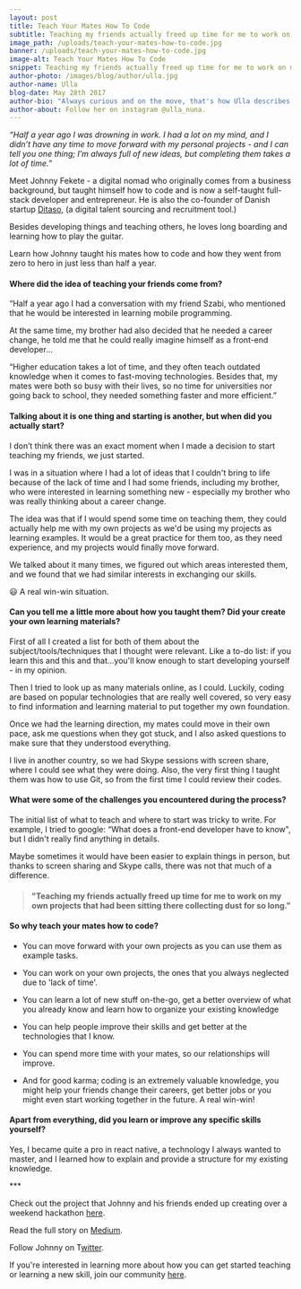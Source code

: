 ```yaml
---
layout: post
title: Teach Your Mates How To Code
subtitle: Teaching my friends actually freed up time for me to work on my own projects.
image_path: /uploads/teach-your-mates-how-to-code.jpg
banner: /uploads/teach-your-mates-how-to-code.jpg
image-alt: Teach Your Mates How To Code
snippet: Teaching my friends actually freed up time for me to work on my own projects that had been collecting dust for so long.
author-photo: /images/blog/author/ulla.jpg
author-name: Ulla
blog-date: May 28th 2017
author-bio: "Always curious and on the move, that's how Ulla describes herself. She is a passionate traveler and digital nomad and also the founder of Learn With Locals."
author-about: Follow her on instagram @ulla_nuna.
---
```



*“Half a year ago I was drowning in work. I had a lot on my mind, and I didn’t have any time to move forward with my personal projects - and I can tell you one thing; I’m always full of new ideas, but completing them takes a lot of time.”*

Meet Johnny Fekete - a digital nomad who originally comes from a business background, but taught himself how to code and is now a self-taught full-stack developer and entrepreneur. He is also the co-founder of Danish startup [Ditaso](https://ditaso.net/en/index.php), (a digital talent sourcing and recruitment tool.)

Besides developing things and teaching others, he loves long boarding and learning how to play the guitar.

Learn how Johnny taught his mates how to code and how they went from zero to hero in just less than half a year.

#### **Where did the idea of teaching your friends come from**?

“Half a year ago I had a conversation with my friend Szabi, who mentioned  that he would be interested in learning mobile programming.

At the same time, my brother had also decided that he needed a career change, he told me that he could really imagine himself as a front-end developer…

“Higher education takes a lot of time, and they often teach outdated knowledge when it comes to fast-moving technologies. Besides that, my mates were both so busy with their lives, so no time for universities nor going back to school, they needed something faster and more efficient.”

#### Talking about it is one thing and starting is another, but when did you actually start?

I don’t think there was an exact moment when I made a decision to start teaching my friends, we just started.

I was in a situation where I had a lot of ideas that I couldn't bring to life because of the lack of time and I had some friends, including my brother, who were interested in learning something new - especially my brother who was really thinking about a career change.

The idea was that if I would spend some time on teaching them, they could actually help me with my own projects as we'd be using my projects as learning examples. It would be a great practice for them too, as they need experience, and my projects would finally move forward.

We talked about it many times, we figured out which areas interested them, and we found that we had similar interests in exchanging our skills.

😃 A real win-win situation.

#### Can you tell me a little more about how you taught them? Did your create your own learning materials?

First of all I created a list for both of them about the subject/tools/techniques that I thought were relevant. Like a to-do list: if you learn this and this and that…you'll know enough to start developing yourself - in my opinion.

Then I tried to look up as many materials online, as I could. Luckily, coding are based on popular technologies that are really well covered, so very easy to find information and learning material to put together my own foundation.

Once we had the learning direction, my mates could move in their own pace, ask me questions when they got stuck, and I also asked questions to make sure that they understood everything.

I live in another country, so we had Skype sessions with screen share, where I could see what they were doing. Also, the very first thing I taught them was how to use Git, so from the first time I could review their codes.

#### What were some of the challenges you encountered during the process?

The initial list of what to teach and where to start was tricky to write. For example, I tried to google: “What does a front-end developer have to know", but I didn't really find anything in details.

Maybe sometimes it would have been easier to explain things in person, but thanks to screen sharing and Skype calls, there was not that much of a difference.

> #### "Teaching my friends actually freed up time for me to work on my own projects that had been sitting there collecting dust for so long."

#### So why teach your mates how to code?

* You can move forward with your own projects as you can use them as example tasks.

* You can work on your own projects, the ones that you always neglected due to 'lack of time'.

* You can learn a lot of new stuff on-the-go, get a better overview of what you already know and learn how to organize your existing knowledge

* You can help people improve their skills and get better at the technologies that I know.

* You can spend more time with your mates, so our relationships will improve.

* And for good karma; coding is an extremely valuable knowledge, you might help your friends change their careers, get better jobs or you might even start working together in the future. A real win-win!

#### Apart from everything, did you learn or improve any specific skills yourself?

Yes, I became quite a pro in react native, a technology I always wanted to master, and I learned how to explain and provide a structure for my existing knowledge.

\*\*\*

Check out the project that Johnny and his friends ended up creating over a weekend hackathon [here](http://guesswhatapp.net/#social-game).

Read the full story on [Medium](https://medium.com/@johnnyfekete/teach-your-mates-to-code-9cbe5a53f673).

Follow Johnny on T[witter](https://twitter.com/jonatanfekete).

If you're interested in learning more about how you can get started teaching or learning a new skill, join our community [here](http://www.learnwithlocals.io/#sign-up).